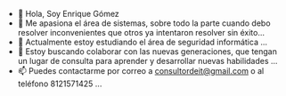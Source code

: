 - 👋 Hola, Soy Enrique Gómez
- 👀 Me apasiona el área de sistemas, sobre todo la parte cuando debo resolver inconvenientes que otros ya intentaron resolver sin éxito...
- 🌱 Actualmente estoy estudiando el área de seguridad informática ...
- 💞️ Estoy buscando colaborar con las nuevas generaciones, que tengan un lugar de consulta para aprender y desarrollar nuevas habilidades ...
- 📫 Puedes contactarme por correo a consultordeit@gmail.com o al teléfono 8121571425 ...

<!---
skynet81/skynet81 is a ✨ special ✨ repository because its `README.md` (this file) appears on your GitHub profile.
You can click the Preview link to take a look at your changes.
--->
